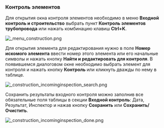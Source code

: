 ﻿
### Контроль элементов 
Для открытия окна контроля элементов необходимо в меню **Входной контроль и строительство** выбрать пункт **Контроль элементов трубопровода** или нажать комбинацию клавиш **Ctrl+K**.

![_menu_construction.png](D:/Git/prizm/docuser/content/_menu_construction.png "")

Для открытия элемента для редактирования нужно в поле **Номер искомого элемента** ввести номер этого элемента или его начальные символы и нажать кнопку **Найти и редактировать для контроля**. В появившемся диалоговом окне необходимо выбрать элемент  для контроля и нажать кнопку **Контроль** или кликнуть дважды по нему в таблице.

![_construction_incominginspection_search.png](D:/Git/prizm/docuser/content/_construction_incominginspection_search.png "")

Сохранить результаты входного контроля можно заполнив все обязательные поля таблицы в секции **Входной контроль**: Дата, Результат, Инспектор и нажав кнопку **Сохранить** или **Сохранить/Очистить**.

![_construction_incominginspection_done.png](D:/Git/prizm/docuser/content/_construction_incominginspection_done.png "")
  

